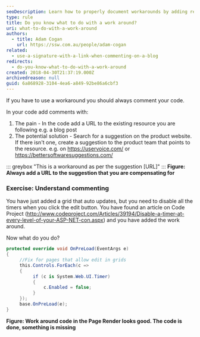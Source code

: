 ```yaml
---
seoDescription: Learn how to properly document workarounds by adding resource links in your code comments for better maintainability
type: rule
title: Do you know what to do with a work around?
uri: what-to-do-with-a-work-around
authors:
  - title: Adam Cogan
    url: https://ssw.com.au/people/adam-cogan
related:
  - use-a-signature-with-a-link-when-commenting-on-a-blog
redirects:
  - do-you-know-what-to-do-with-a-work-around
created: 2018-04-30T21:37:19.000Z
archivedreason: null
guid: 6a868928-3104-4ea6-a849-92be86a6cbf3
---
```

If you have to use a workaround you should always comment your code.

In your code add comments with:

<!--endintro-->

1. The pain - In the code add a URL to the existing resource you are following
   e.g. a blog post
2. The potential solution - Search for a suggestion on the product website. If there isn't one, create a suggestion to the product team that points to the resource.
   e.g. on <https://uservoice.com/> or <https://bettersoftwaresuggestions.com/>

::: greybox
"This is a workaround as per the suggestion \[URL]"
:::
**Figure: Always add a URL to the suggestion that you are compensating for**

### Exercise: Understand commenting

You have just added a grid that auto updates, but you need to disable all the timers when you click the edit button. You have found an article on Code Project (<http://www.codeproject.com/Articles/39194/Disable-a-timer-at-every-level-of-your-ASP-NET-con.aspx>) and you have added the work around.

Now what do you do?

```cs
protected override void OnPreLoad(EventArgs e)
{
     //Fix for pages that allow edit in grids
     this.Controls.ForEach(c =>
     {   
          if (c is System.Web.UI.Timer)
          {
              c.Enabled = false;
          }
     });
     base.OnPreLoad(e);
}
```

**Figure: Work around code in the Page Render looks good. The code is done, something is missing**
